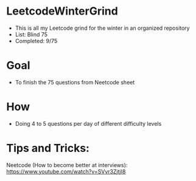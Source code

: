 # LeetcodeWinterGrind
- This is all my Leetcode grind for the winter in an organized repository
- List: Blind 75
- Completed: 9/75

# Goal
- To finish the 75 questions from Neetcode sheet 

# How
- Doing 4 to 5 questions per day of different difficulty levels


# Tips and Tricks:
Neetcode (How to become better at interviews): https://www.youtube.com/watch?v=SVvr3ZjtjI8
